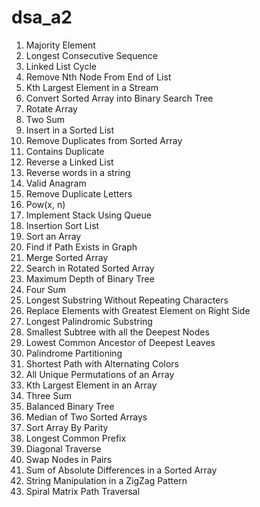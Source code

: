 # dsa_a2

1. Majority Element
2. Longest Consecutive Sequence
3. Linked List Cycle
4. Remove Nth Node From End of List
5. Kth Largest Element in a Stream
6. Convert Sorted Array into Binary Search Tree
7. Rotate Array
8. Two Sum
9. Insert in a Sorted List
10. Remove Duplicates from Sorted Array
11. Contains Duplicate
12. Reverse a Linked List
13. Reverse words in a string
14. Valid Anagram
15. Remove Duplicate Letters
16. Pow(x, n)
17. Implement Stack Using Queue
18. Insertion Sort List
19. Sort an Array
20. Find if Path Exists in Graph
21. Merge Sorted Array
22. Search in Rotated Sorted Array
23. Maximum Depth of Binary Tree
24. Four Sum
25. Longest Substring Without Repeating Characters
26. Replace Elements with Greatest Element on Right Side
27. Longest Palindromic Substring
28. Smallest Subtree with all the Deepest Nodes
29. Lowest Common Ancestor of Deepest Leaves
30. Palindrome Partitioning
31. Shortest Path with Alternating Colors
32. All Unique Permutations of an Array
33. Kth Largest Element in an Array
34. Three Sum
35. Balanced Binary Tree
36. Median of Two Sorted Arrays
37. Sort Array By Parity
38. Longest Common Prefix
39. Diagonal Traverse
40. Swap Nodes in Pairs
41. Sum of Absolute Differences in a Sorted Array
42. String Manipulation in a ZigZag Pattern
43. Spiral Matrix Path Traversal
